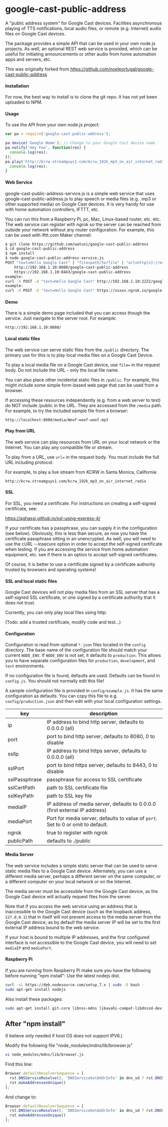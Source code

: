 # google-cast-public-address
A "public address system" for Google Cast devices. Facilities asynchronous playing of TTS notifications, local audio
files, or remote (e.g. Internet) audio files on Google Cast devices.

The package provides a simple API that can be used in your own node.js projects. As well, an optional REST web service
is provided, which can be useful for initiating announcements or other audio from home automation apps and servers, etc.

This was originally forked from https://github.com/noelportugal/google-cast-public-address

#### Installation

For now, the best way to install is to clone the git repo. It has not yet been uploaded to NPM.

#### Usage

To use the API from your own node.js project:

```javascript
var pa = require('google-cast-public-address');

pa.device('Google Home'); // Change to your Google Cast device name
pa.notify('Hey Foo', function(res) {
  console.log(res);
});
pa.play('http://kcrw.streamguys1.com/kcrw_192k_mp3_on_air_internet_radio', function(res) {
  console.log(res);
}
```

#### Web Service

google-cast-public-address-service.js is a simple web service that uses google-cast-public-address.js to play speech or media files
(e.g. .mp3 or other supported media) on Google Cast devices. It is very handy for use with home automation controllers, IFTTT,
etc.

You can run this from a Raspberry Pi, pc, Mac, Linux-based router, etc. etc.
The web service can register with ngrok so the server can be reached
from outside your network without any router configuration.
For example, this can be used with ifttt.com Maker channel.

```sh
$ git clone https://github.com/watusi/google-cast-public-address
$ cd google-cast-public-address
$ npm install
$ node google-cast-public-address-service.js
POST "text=Hello Google Cast" | "file=path/to/file" | "url=http[s]://example.com/path" to:
    http://192.168.1.10:8080/google-cast-public-address
    https://192.168.1.10:8443/google-cast-public-address
example:
curl -X POST -d "text=Hello Google Cast" http://192.168.1.10:2222/google-cast-public-address
example:
curl -X POST -d "text=Hello Google Cast" https://xxxxx.ngrok.io/google-cast-public-address
```

#### Demo

There is a simple demo page included that you can access though the service. Just navigate to the server root. For
example:

   `http://192.168.1.10:8080/`

#### Local static files ####
The web service can serve static files from the `/public` directory. The primary use for this
is to play local media files on a Google Cast Device.

To play a local media file on a Google Cast device, use `file=` in the request body. Do not include
the URL - only the local file name.

You can also place other incidental static files in `/public`. For example, this might include some
simple form-based web page that can be used from a browser.

If accessing these resources independently (e.g. from a web server to test) do NOT include
/public in the URL. They are accessed from the `/media` path. For example, to try the included sample file from a browser:

    http://localhost:8080/media/Woof-woof-woof.mp3


#### Play from URL ###
The web service can play resources from URL on your local network or the Internet. You can play any compatible file or stream.

To play from a URL, use `url=` in the request body. You must include the full URL including protocol.

For example, to play a live stream from KCRW in Santa Monica, California:

    http://kcrw.streamguys1.com/kcrw_192k_mp3_on_air_internet_radio

#### SSL ####
For SSL, you need a certificate. For instructions on creating a self-signed certificate, see:

  https://aghassi.github.io/ssl-using-express-4/

If your certificate has a passphrase, you can supply it in the configuration (see below). Obviously, this is less than secure, as now you have the certificate passphrase sitting in an unencrypted. As well, you will need to use the cURL --insecure option in order to accept the self-signed certificate when testing. If you are accessing the service from home automation equipment, etc. see if there is an option to accept self-signed certificates.

Of course, it is better to use a certificate signed by a certificate authority trusted by browsers and operating systems!

#### SSL and local static files ####
Google Cast devices will not play media files from an SSL server that has a self-signed SSL certificate, or one signed by a certificate
authority that it does not trust.

Currently, you can only play local files using http:

(Todo: add a trusted certificate, modify code and test...)

#### Configuration

Configuration is read from optional `*.json` files located in the `config` directory. The base name of the configuration file should
match your current `NODE_ENV`. If `NODE_ENV` is not set, it defaults to `production`. This allows you to have separate configuration files
for `production`, `development`, and `test` environments.

If no configuration file is found, defaults are used. Defaults can be found in `config.js`. You should not normally edit this file!

A sample configuration file is provided in `config/example.js`. It has the same configuration as defaults. You can copy this file to
e.g. `config/production.json` and then edit with your local configuration settings.


| key | description |
 ---------- | ----------------------------------------
ip | IP address to bind http server, defaults to 0.0.0.0 (all)
port | port to bind http server, defaults to 8080, 0 to disable
sslIp | IP address to bind https server, defaults to 0.0.0.0 (all)
sslPort | port to bind https server, defaults to 8443, 0 to disable
sslPassphrase | passphrase for access to SSL certificate
sslCertPath | path to SSL certificate file
sslKeyPath | path to SSL key file
mediaIP | IP address of media server, defaults to 0.0.0.0 (first external IP address)
mediaPort | Port for media server, defaults to value of `port`. Set to 0 or omit to default.
ngrok | true to register with ngrok
publicPath | defaults to ./public

#### Media Server
The web service includes a simple static server that can be used to serve static media files to a
Google Cast device. Alternately, you can use a different media server, perhaps a different server
on the same computer, or a different computer on your local network or on the Internet.

The media server must be accessible from the Google Cast device, as the Google Cast device will
actually request files from the server.

Note that if you access the web service using an address that is inaccessible to the Google Cast device
(such as the loopback address, `127.0.0.1`) that in itself will not prevent access to the media server from
the Google Cast device, as by default the media server IP will be set to the first external IP address
bound to the web service.

If your host is bound to multiple IP addresses, and the first configured interface is not accessible
to the Google Cast device, you will need to set `mediaIP` and `mediaPort`.


#### Raspberry Pi
If you are running from Raspberry Pi make sure you have the following before nunning "npm install":
Use the latest nodejs dist.

```sh
curl -sL https://deb.nodesource.com/setup_7.x | sudo -E bash -
sudo apt-get install nodejs
```

Also install these packages:

```sh
sudo apt-get install git-core libnss-mdns libavahi-compat-libdnssd-dev
```

## After "npm install"

(I believe only needed if host OS does not support IPV6.)

Modify the following file "node_modules/mdns/lib/browser.js"

```sh
vi node_modules/mdns/lib/browser.js
```

Find this line:

```javascript
Browser.defaultResolverSequence = [
  rst.DNSServiceResolve(), 'DNSServiceGetAddrInfo' in dns_sd ? rst.DNSServiceGetAddrInfo() : rst.getaddrinfo()
, rst.makeAddressesUnique()
];
```

And change to:

```javascript
Browser.defaultResolverSequence = [
  rst.DNSServiceResolve(), 'DNSServiceGetAddrInfo' in dns_sd ? rst.DNSServiceGetAddrInfo() : rst.getaddrinfo({families:[4]})
, rst.makeAddressesUnique()
];
```

